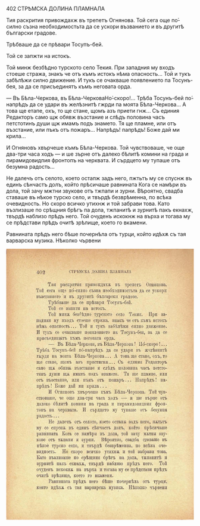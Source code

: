 ﻿402	СТРѢМСКА ДОЛИНА ПЛАМНАЛА

Тия раскрития привождахж въ трепетъ Огнянова. Той сега още по́-силно съзна необходимостьта да се ускори възванието и въ другитѣ български градове.

Трѣбваше да се прѣвари Тосупъ-бей.

Той се запжти на истокъ.

Той минж безбѣдно турското село Текия. При западния му входъ стоеше стража, знакъ че отъ къмъ истокъ нѣма опасность... Той и тукъ забѣлѣжи силно движение. И тукъ се очакваше появлението па Тосунъ-бея, за да се присъединятъ къмъ неговата орда.

— Въ Бѣла-Черкова, въ Бѣла-ЧерковаНо́-скоро!... Трѣба Тосунъ-бей по́-напрѣдъ да се удари въ желѣзнитѣ гжрди па моята Бѣла-Черкова... А това ще етапе, охъ, то ще стане, щомъ азъ приети гнж... Съ единия Редакторъ само щж обявж възстание и слѣдъ половина часъ петстотинъ души щж имамъ подъ знамето. Тя ще пламне, или отъ възстание, или пъкъ отъ пожаръ... Напрѣдъ! папрѣдъ! Боже дай ми крила...

И Огняновъ хвърчеше къмъ Бѣла-Черкова. Той чувствоваше, че още два-три часа ходъ — и ше зърне отъ далеко бѣлитѣ комини на града и пирамидовидпия фронтопъ на черквата. И сърдцето му тупаше отъ безумна радость...

Не далечъ отъ селото, което остапж задъ него, пжтьтъ му се спуснж въ единъ сѣнчастъ долъ, който прѣсичаше равнината Кога се намѣри въ дола, той зачу мжтни звукове отъ тжпапи и зурни. Вѣроятно, свадба ставаше въ нѣкое турско село, и твърдѣ безврѣменна, по всѣка очевидность. Но скоро всичко утихнж и той забрави това. Като възлизаше по срѣщния брѣгъ па дола, тжпанитѣ и зурнитѣ пакъ екнахж, твърдѣ наблизо прѣдъ него. Той очуденъ искокнж на върха и тогава му се прѣдстави прѣдъ очитѣ зрѣлище, което го вкамени.

Равнината прѣдъ него бѣше почернѣла отъ турци, който идѣхѫ съ тая варварска музика. Нѣколко чървени

![original](../images/449.jpg)

